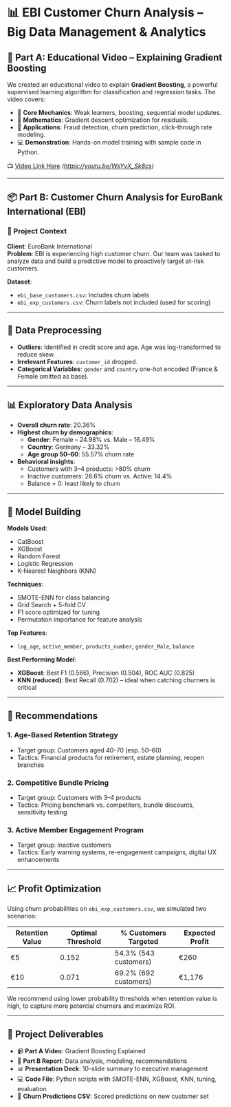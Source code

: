 # 📊 EBI Customer Churn Analysis – Big Data Management & Analytics

## 🧠 Part A: Educational Video – Explaining Gradient Boosting

We created an educational video to explain **Gradient Boosting**, a powerful supervised learning algorithm for classification and regression tasks. The video covers:

- 🎯 **Core Mechanics**: Weak learners, boosting, sequential model updates.
- 🔢 **Mathematics**: Gradient descent optimization for residuals.
- 💼 **Applications**: Fraud detection, churn prediction, click-through rate modeling.
- 💻 **Demonstration**: Hands-on model training with sample code in Python.

📺 [Video Link Here](#) *(https://youtu.be/WsYyX_Sk8cs)*

---

## 📦 Part B: Customer Churn Analysis for EuroBank International (EBI)

### 🧩 Project Context

**Client**: EuroBank International  
**Problem**: EBI is experiencing high customer churn. Our team was tasked to analyze data and build a predictive model to proactively target at-risk customers.

**Dataset**:  
- `ebi_base_customers.csv`: Includes churn labels  
- `ebi_exp_customers.csv`: Churn labels not included (used for scoring)

---

## 🧼 Data Preprocessing

- **Outliers**: Identified in credit score and age. Age was log-transformed to reduce skew.  
- **Irrelevant Features**: `customer_id` dropped.  
- **Categorical Variables**: `gender` and `country` one-hot encoded (France & Female omitted as base).

---

## 📊 Exploratory Data Analysis

- **Overall churn rate**: 20.36%  
- **Highest churn by demographics**:
  - **Gender**: Female – 24.98% vs. Male – 16.49%
  - **Country**: Germany – 33.32%
  - **Age group 50–60**: 55.57% churn rate
- **Behavioral insights**:
  - Customers with 3–4 products: >80% churn
  - Inactive customers: 26.6% churn vs. Active: 14.4%
  - Balance = 0: least likely to churn

---

## 🤖 Model Building

**Models Used**:
- CatBoost  
- XGBoost  
- Random Forest  
- Logistic Regression  
- K-Nearest Neighbors (KNN)

**Techniques**:
- SMOTE-ENN for class balancing  
- Grid Search + 5-fold CV  
- F1 score optimized for tuning  
- Permutation importance for feature analysis  

**Top Features**:
- `log_age`, `active_member`, `products_number`, `gender_Male`, `balance`

**Best Performing Model**:  
- **XGBoost**: Best F1 (0.566), Precision (0.504), ROC AUC (0.825)  
- **KNN (reduced)**: Best Recall (0.702) – ideal when catching churners is critical  

---

## 🧠 Recommendations

### 1. **Age-Based Retention Strategy**
- Target group: Customers aged 40–70 (esp. 50–60)
- Tactics: Financial products for retirement, estate planning, reopen branches

### 2. **Competitive Bundle Pricing**
- Target group: Customers with 3–4 products
- Tactics: Pricing benchmark vs. competitors, bundle discounts, sensitivity testing

### 3. **Active Member Engagement Program**
- Target group: Inactive customers
- Tactics: Early warning systems, re-engagement campaigns, digital UX enhancements

---

## 📈 Profit Optimization

Using churn probabilities on `ebi_exp_customers.csv`, we simulated two scenarios:

| Retention Value | Optimal Threshold | % Customers Targeted | Expected Profit |
|------------------|-------------------|------------------------|------------------|
| €5               | 0.152             | 54.3% (543 customers)  | €260             |
| €10              | 0.071             | 69.2% (692 customers)  | €1,176           |

We recommend using lower probability thresholds when retention value is high, to capture more potential churners and maximize ROI.

---

## 📎 Project Deliverables

- 📹 **Part A Video**: Gradient Boosting Explained  
- 📑 **Part B Report**: Data analysis, modeling, recommendations  
- 📊 **Presentation Deck**: 10-slide summary to executive management  
- 💻 **Code File**: Python scripts with SMOTE-ENN, XGBoost, KNN, tuning, evaluation  
- 📄 **Churn Predictions CSV**: Scored predictions on new customer set
